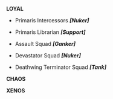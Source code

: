 **LOYAL**

* Primaris Intercessors
***[Nuker]***

* Primaris Librarian
***[Support]***

* Assault Squad 
***[Ganker]***

* Devastator Squad
***[Nuker]***

* Deathwing Terminator Squad
***[Tank]***

**CHAOS**



**XENOS**
